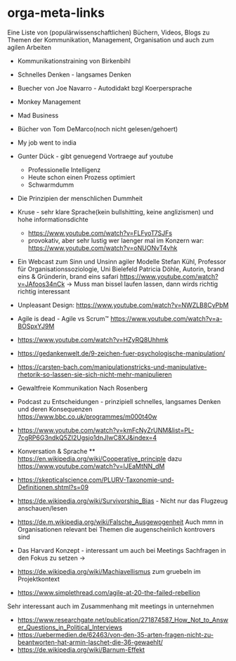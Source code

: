 # orga-meta-links
Eine Liste von (populärwissenschaftlichen) Büchern, Videos, Blogs zu Themen der Kommunikation, Management, Organisation und auch zum agilen Arbeiten

* Kommunikationstraining von Birkenbihl
* Schnelles Denken - langsames Denken
* Buecher von Joe Navarro - Autodidakt bzgl Koerpersprache
* Monkey Management
* Mad Business
* Bücher von Tom DeMarco(noch nicht gelesen/gehoert)
* My job went to india
* Gunter Dück - gibt genuegend Vortraege auf youtube
  * Professionelle Intelligenz
  * Heute schon einen Prozess optimiert
  * Schwarmdumm
* Die Prinzipien der menschlichen Dummheit
* Kruse - sehr klare Sprache(kein bullshitting, keine anglizismen) und
hohe informationsdichte
  * https://www.youtube.com/watch?v=FLFyoT7SJFs
  * provokativ, aber sehr lustig wer laenger mal im Konzern war:
https://www.youtube.com/watch?v=oNUONvT4vhk

* Ein Webcast zum Sinn und Unsinn agiler Modelle
Stefan Kühl, Professor für Organisationssoziologie, Uni Bielefeld
Patricia Döhle, Autorin, brand eins & Gründerin, brand eins safari
 https://www.youtube.com/watch?v=JAfoos34nCk
-> Muss man bissel laufen lassen, dann wirds richtig richtig interessant
* Unpleasant Design: https://www.youtube.com/watch?v=NWZLB8CyPbM
* Agile is dead - Agile vs Scrum™ https://www.youtube.com/watch?v=a-BOSpxYJ9M
* https://www.youtube.com/watch?v=HZyRQ8Uhhmk
* https://gedankenwelt.de/9-zeichen-fuer-psychologische-manipulation/
* https://carsten-bach.com/manipulationstricks-und-manipulative-rhetorik-so-lassen-sie-sich-nicht-mehr-manipulieren
* Gewaltfreie Kommunikation Nach Rosenberg
* Podcast zu Entscheidungen - prinzipiell schnelles, langsames Denken und deren Konsequenzen https://www.bbc.co.uk/programmes/m000t40w
* https://www.youtube.com/watch?v=kmFcNyZrUNM&list=PL-7cgRP6G3ndkQ5ZI2Ugsjo1dnJIwC8XJ&index=4
* Konversation & Sprache
** https://en.wikipedia.org/wiki/Cooperative_principle dazu https://www.youtube.com/watch?v=IJEaMtNN_dM
* https://skepticalscience.com/PLURV-Taxonomie-und-Definitionen.shtml?s=09 
* https://de.wikipedia.org/wiki/Survivorship_Bias - Nicht nur das Flugzeug anschauen/lesen
* https://de.m.wikipedia.org/wiki/Falsche_Ausgewogenheit
Auch mmn in Organisationen relevant bei Themen die augenscheinlich kontrovers sind
* Das Harvard Konzept - interessant um auch bei Meetings Sachfragen in den Fokus zu setzen -> 
* https://de.wikipedia.org/wiki/Machiavellismus zum gruebeln im Projektkontext
* https://www.simplethread.com/agile-at-20-the-failed-rebellion

Sehr interessant auch im Zusammenhang mit meetings in unternehmen
* https://www.researchgate.net/publication/271874587_How_Not_to_Answer_Questions_in_Political_Interviews
* https://uebermedien.de/62463/von-den-35-arten-fragen-nicht-zu-beantworten-hat-armin-laschet-die-36-gewaehlt/
* https://de.wikipedia.org/wiki/Barnum-Effekt
